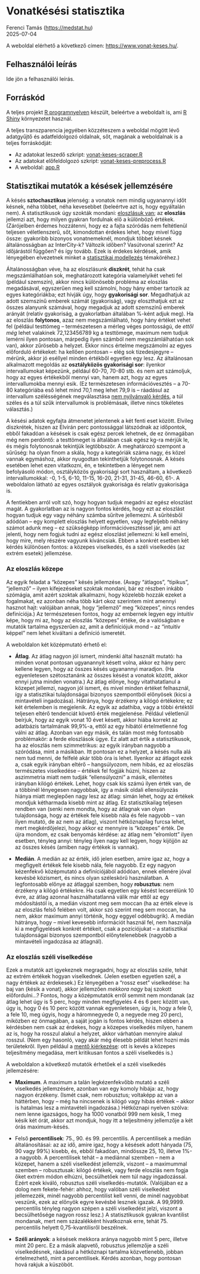 Vonatkésési statisztika
================
Ferenci Tamás (<https://medstat.hu>)
<br>2025-07-04

A weboldal elérhető a következő címen: <https://www.vonat-keses.hu/>.

## Felhasználói leírás

Ide jön a felhasználói leírás.

## Forráskód

A teljes projekt [R
programnyelven](https://www.youtube.com/c/FerenciTam%C3%A1s/playlists?view=50&sort=dd&shelf_id=2)
készült, beleértve a weboldalt is, ami [R
Shiny](https://shiny.posit.co/) környezetet használ.

A teljes transzparencia jegyében közzéteszem a weboldal mögött lévő
adatgyűjtő és adatfeldolgozó oldalnak, sőt, magának a weboldalnak is a
teljes forráskódját:

- Az adatokat leszedő szkript:
  [vonat-keses-scraper.R](https://github.com/ferenci-tamas/vonat-keses/blob/main/vonat-keses-scraper.R)
- Az adatokat előfeldolgozó szkript:
  [vonat-keses-preprocess.R](https://github.com/ferenci-tamas/vonat-keses/blob/main/vonat-keses-preprocess.R)
- A weboldal:
  [app.R](https://github.com/ferenci-tamas/vonat-keses/blob/main/app.R)

## Statisztikai mutatók a késések jellemzésére

A késés **sztochasztikus** jelenség: a vonatok nem mindig ugyanannyi
időt késnek, néha többet, néha kevesebbet (beleértve azt is, hogy
egyáltalán nem). A statisztikusok úgy szokták mondani: [eloszlásuk
van](https://ferenci-tamas.github.io/valoszinusegszamitas-statisztika/valoszinusegszamitas.html#a-val%C3%B3sz%C3%ADn%C5%B1s%C3%A9gi-v%C3%A1ltoz%C3%B3);
az **eloszlás** jellemzi azt, hogy milyen gyakran fordulnak elő a
különböző értékek. (Zárójelben érdemes hozzátenni, hogy ez a fajta
szóródás nem feltétlenül teljesen véletlenszerű, sőt, kimondottan
érdekes lehet, hogy mivel függ össze: gyakoribb bizonyos vonatnemeknél,
mondjuk többet késnek általánosságban az InterCity-k? Változik időben?
Vasútvonal szerint? Az időjárástól függően? és így tovább. Ezek is
érdekes kérdések, amik lényegében elvezetnek minket a [statisztikai
modellezés](https://www.medstat.hu/oktatas/regressziosmodellezes/)
témaköréhez.)

Általánosságban véve, ha az eloszlásunk **diszkrét**, tehát ha csak
megszámlálhatóan sok, meghatározott kategória valamelyikét veheti fel
(például szemszín), akkor nincs különösebb probléma az eloszlás
megadásával, egyszerűen meg kell számolni, hogy hány ember tartozik az
egyes kategóriákba; ezt hívják úgy, hogy **gyakorisági sor**.
Megadhatjuk az adott szemszínű emberek számát (gyakoriság), vagy
eloszthatjuk ezt az összes alanyunk számával, hogy megadjuk az adott
szemszínű emberek arányát (relatív gyakoriság, a gyakorlatban általában
%-ként adjuk meg). Ha az eloszlás **folytonos**, azaz nem
megszámlálható, hogy hány értéket vehet fel (például testtömeg –
természetesen a mérleg véges pontosságú, de *ettől még* lehet valakinek
72,123456789 kg a testtömege, maximum nem tudjuk lemérni ilyen pontosan,
márpedig ilyen számból nem megszámlálhatóan sok van), akkor zűrösebb a
helyzet. Ekkor nincs értelme megszámolni az egyes előforduló értékeket:
ha kellően pontosan – elég sok tizedesjegyre – mérünk, akkor jó eséllyel
minden értékből egyetlen egy lesz. Az általánosan alkalmazott megoldás
az **osztályközös gyakorisági sor**: ilyenkor intervallumokat képezünk,
például 60-70, 70-80 stb. és nem azt számoljuk, hogy az egyes értékekből
mennyi van, hanem azt, hogy az egyes intervallumokba mennyi esik. (Ez
természetesen információvesztés – a 70-80 kategóriába eső lehet mind
70,1 meg lehet 79,9 is – ráadásul az intervallum szélésségének
megválasztása [nem nyilvánvaló
kérdés](https://en.wikipedia.org/wiki/Bias%E2%80%93variance_tradeoff), a
túl széles és a túl szűk intervallumok is problémásak, illetve nincs
tökéletes választás.)

A késési adatok egyfajta átmenetet jelentenek a két fenti eset között.
Elvileg diszkrétek, hiszen az Elvirán perc pontossággal látszódnak az
időpontok, ebből fakadóan a késések is csak egész percek lehetnek, de ez
önmagában még nem perdöntő: a testtömeget is általában csak egész kg-ra
mérjük le, és mégis folytonosnak tekintjük legtöbbször. A meghatározó
szempont a sűrűség: ha olyan finom a skála, hogy a kategóriák száma
nagy, és közel vannak egymáshoz, akkor nyugodtan tekinthetjük
folytonosnak. A késés esetében lehet ezen vitatkozni, én, e tekintetben
a lényeget nem befolyásoló módon, osztályközös gyakorisági sort
használtam, a következő intervallumokkal: -0, 1-5, 6-10, 11-15, 16-20,
21-31, 31-45, 46-60, 61-. A weboldalon látható az egyes osztályok
gyakorisága és relatív gyakorisága is.

A fentiekben arról volt szó, hogy hogyan tudjuk megadni az egész
eloszlást magát. A gyakorlatban az is nagyon fontos kérdés, hogy ezt az
eloszlást hogyan tudjuk egy vagy néhány számba sűrítve jellemezni. A
sűrítésből adódóan – egy komplett eloszlás helyett egyetlen, vagy
legfeljebb néhány számot adunk meg – ez szükségképp információvesztéssel
jár, ami azt jelenti, hogy nem fogjuk tudni az egész eloszlást
jellemezni: ki kell emelni, hogy mire, mely részére vagyunk kíváncsiak.
Ebben a konkrét esetben két kérdés különösen fontos: a közepes
viselkedés, és a széli viselkedés (az extrém esetek) jellemzése.

### Az eloszlás közepe

Az egyik feladat a “közepes” késés jellemzése. (Avagy “átlagos”,
“tipikus”, “jellemző” – ilyen kifejezéseket szoktak mondani, bár ez
részben inkább szómágia, amit azért szoktak alkalmazni, hogy közelebb
hozzák ezeket a fogalmakat, ez azonban néha több kárt okoz szerintem
mint amennyi hasznot hajt: valójában annak, hogy “jellemző” meg
“közepes”, nincs rendes definíciója.) Az természetesen fontos, hogy az
embernek legyen egy intuitív képe, hogy mi az, hogy az eloszlás
“közepes” értéke, de a valóságban e mutatók tartalma egyszerűen az, amit
a definíciójuk mond – az “intuitív képpel” nem lehet kiváltani a
definíció ismeretét.

A weboldalon két középmutató érhető el:

- **Átlag**. Az átlag nagyon jól ismert, mindenki által használt mutató:
  ha minden vonat pontosan ugyanannyit késett volna, akkor ez hány perc
  kellene legyen, hogy az összes késés ugyanannyi maradjon. (Ha
  egyenletesen szétosztanánk az összes késést a vonatok között, akkor
  ennyi jutna minden vonatra.) Az átlag előnye, hogy vitathatatlanul a
  közepet jellemzi, nagyon jól ismert, és mivel minden értéket
  felhasznál, így a statisztikai tulajdonságai bizonyos szempontból
  előnyösek (kicsi a mintavételi ingadozása). Hátránya, hogy érzékeny a
  kilógó értékekre; ez két értelemben is megjelenik. Az egyik az
  adathiba, vagy a többi értéktől teljesen eltérő tendenciát követő
  érték megjelenése. Például véletlenül beírjuk, hogy az egyik vonat 10
  évet késett, akkor hiába korrekt az adatbázis tartalmának 99,9%-a,
  ettől az egy hibától értelmetlenné fog válni az átlag. Azonban van egy
  másik, és talán most még fontosabb problémakör: a ferde eloszlások
  ügye. Ez alatt azt értik a statisztikusok, ha az eloszlás nem
  szimmetrikus: az egyik irányban nagyobb a szóródása, mint a másikban.
  Itt pontosan ez a helyzet, a késés nulla alá nem tud menni, de felfelé
  akár több óra is lehet. Ilyenkor az átlagot ezek a, csak egyik
  irányban eltérő – hangsúlyozom, nem hibás, ez az eloszlás természetes
  viselkedése – értékek fel fogják húzni, hiszen az aszimmetria miatt
  nem tudják “ellensúlyozni” a másik, ellentétes irányban kilógó
  értékek. Lehet, hogy csak kis számú ilyen érték van, de a többinél
  lényegesen nagyobbak, így a másik oldali ellensúlyozás hiánya miatt
  meglepően nagy lesz az átlag: simán lehet, hogy az értékek mondjuk
  kétharmada kisebb mint az átlag. Ez statisztikailag teljesen rendben
  van (senki nem mondta, hogy az átlagnak van olyan tulajdonsága, hogy
  az értékek fele kisebb nála és fele nagyobb – van ilyen mutató, de az
  nem az átlag), viszont hétköznapilag furcsa lehet, mert
  megkérdőjelezi, hogy akkor ez mennyire is “közepes” érték. De újra
  mondom, ez csak benyomás kérdése: az átlag nem “elromlott” ilyen
  esetben, tényleg annyi: tényleg ilyen nagy kell legyen, hogy kijöjjön
  az az összes késés (amiben nagy értékek is vannak).

- **Medián**. A medián az az érték, idő jelen esetben, amire igaz az,
  hogy a megfigyelt értékek fele kisebb nála, fele nagyobb. Ez egy
  nagyon kézenfekvő középmutató a definíciójából adódóan, ennek ellenére
  jóval kevésbé közismert, és nincs olyan széleskörű használatban. A
  legfontosabb előnye az átlaggal szemben, hogy **robusztus**: nem
  érzékeny a kilógó értékekre. Ha csak egyetlen egy késést lecserélünk
  10 évre, az átlag azonnal használhatatlanná válik már ettől az egy
  módosítástól is, a medián viszont meg sem moccan (ha az érték eleve is
  az eloszlás felső felében volt, akkor szó szerint meg sem moccan, ha
  nem, akkor maximum annyi történik, hogy eggyel odébbugrik). A medián
  hátránya, hogy – mivel kevesebb információt használ fel, nem használja
  ki a megfigyelések konkrét értékeit, csak a pozíciójukat – a
  statisztikai tulajdonságai bizonyos szempontból előnytelenebbek
  (nagyobb a mintavételi ingadozása az átlagnál).

### Az eloszlás széli viselkedése

Ezek a mutatók azt igyekeznek megragadni, hogy az eloszlás széle, tehát
az extrém értékek hogyan viselkednek. (Jelen esetben egyetlen szél, a
nagy értékek az érdekesek.) Ez lényegében a “rossz eset” viselkedése: ha
baj van (késik a vonat), akkor jellemzően *mekkora nagy* baj szokott
előfordulni…? Fontos, hogy a középmutatók erről semmit nem mondanak (az
átlag lehet úgy is 5 perc, hogy minden megfigyelés 4 és 6 perc között
van, úgy is, hogy 0 és 10 perc között vannak egyenletesen, úgy is, hogy
a fele 0, a fele 10, meg úgyis, hogy a háromnegyede 0, a negyede meg 20
perc), miközben ez önmagában, a saját jogán is fontos kérdés, hiszen
ebben a kérdésben nem csak az érdekes, hogy a közepes viselkedés milyen,
hanem az is, hogy ha rosszul alakul a helyzet, akkor várhatóan mennyire
alakul rosszul. (Nem egy hasonló, vagy akár még élesebb példát lehet
hozni más területekről. Ilyen például a [mentő
kiérkezése](https://github.com/ferenci-tamas/omsz-kierkezesi-ido-percentilis):
ott is kevés a közepes teljesítmény megadása, mert kritikusan fontos a
széli viselkedés is.)

A weboldalon a következő mutatók érhetőek el a széli viselkedés
jellemzésére:

- **Maximum**. A maximum a talán legkézenfekvőbb mutató a széli
  viselkedés jellemzésére, azonban van egy komoly hibája: az, hogy
  nagyon érzékeny. (Ismét csak, nem robusztus; voltaképp az van a
  háttérben, hogy – még ha nincsenek is kilógó vagy hibás értékek –
  akkor is hatalmas lesz a mintavételi ingadozása.) Hétköznapi nyelven
  szólva: nem lenne igazságos, hogy ha 1000 vonatból 999 nem késik, 1
  meg késik két órát, akkor azt mondjuk, hogy itt a teljesítmény
  jellemzője a két órás maximum-késés.

- Felső **percentilisek**: 75., 90. és 99. percentilis. A percentilisek
  a medián általánosításai: az az idő, amire igaz, hogy a késések adott
  hányada (75, 90 vagy 99%) kisebb, és, ebből fakadóan, mindössze 25,
  10, illetve 1%-a nagyobb. A percentilisek tehát – a mediánnal szemben
  – nem a közepet, hanem a széli viselkedést jellemzik, viszont – a
  maximummal szemben – robusztusak: kilógó értékek, vagy ferde eloszlás
  nem fogja őket extrém módon elhúzni, becsülhetőek nem túl nagy
  ingadozással. Ezért ezek kiváló, robusztus széli viselkedés-mutatók.
  (Valójában ez a dolog nem fekete-fehér: ahhoz, hogy valóban széli
  viselkedést jellemezzék, minél nagyobb percentilist kell venni, de
  minél nagyobbat veszünk, ezek az előnyök egyre kevésbé lesznek igazak.
  A 99,9999. percentilis tényleg nagyon szépen a széli viselkedést
  jelzi, viszont a becsülhetősége nagyon rossz lesz.) A statisztikusok
  gyakran kvantilist mondanak, mert nem százalékként hivatkoznak erre,
  tehát 75. percentilis helyett 0,75-kvantilisről beszélnek.

- **Széli arányok**: a késések mekkora aránya nagyobb mint 5 perc,
  illetve mint 20 perc. Ez a másik alapvető, robusztus jellemzője a
  széli viselkedésnek, ráadásul a hétköznapi tartalma közvetlenebb,
  jobban értelmezhető, mint a percentilisek. Kérdés azonban, hogy
  pontosan hová rakjuk a küszöböt.
